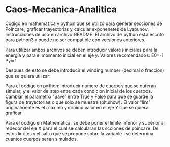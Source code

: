 # Caos-Mecanica-Analitica
Codigo en mathematica y python que se utilizó para generar secciones de Poincare, graficar trayectorias y calcular exponenetes de Lyapunov. Instrucciones de uso en archivo README.
El archivo de python esta escrito para python3 y puede no ser compatible con versiones anteriores. 

Para utilizar ambos archivos se deben introducir valores iniciales para la energía y para el momento inicial en el eje y. 
  Valores recomendados:
  E0=-1
  Pyi=1
 
Despues de esto se debe introducir el winding number (decimal o fraccion) que se quiera utilizar. 

Para el codigo en python: introducir numero de cuerpos que se quieran simular, y el valor de step entre cada condicion inicial de los cuerpos. Cambiar el parametro "Save" entre True y False para que se guarde la figura de trayectorias o que solo se muestre (plt.show). El valor "lim" originalmente es el maximo y minimo valor en el eje Y que se quiera graficar.
 
Para el codigo en Mathematica: se debe poner el limite inferior y superior al rededor del eje X para el cual se calcularan las scciones de poincare. De estos limites y el salto que se propone sobre la variable i se determina cuantos cuerpos seran simulados.


